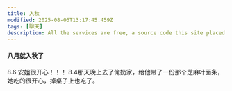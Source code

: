 ```yaml
---
title: 入秋
modified: 2025-08-06T13:17:45.459Z
tags: [聊天]
description: All the services are free, a source code this site placed on github repository and intergration with netlify service, another service that you can use is github page for hosting your own static site.
---
```


#### 八月就入秋了
8.6 安姐很开心！！！
8.4那天晚上去了俺奶家，给他带了一份那个芝麻叶面条，她吃的很开心，掉桌子上也吃了。
